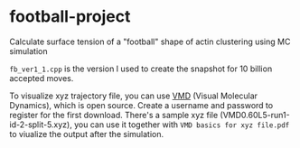 # football-project
Calculate surface tension of a "football" shape of actin clustering using MC simulation

`fb_ver1_1.cpp` is the version I used to create the snapshot for 10 billion accepted moves.

To visualize xyz trajectory file, you can use [VMD](https://www.ks.uiuc.edu/Research/vmd/) (Visual Molecular Dynamics), which is open source. Create a username and password to register for the first download.
There's a sample xyz file (VMD0.60L5-run1-id-2-split-5.xyz), you can use it together with `VMD basics for xyz file.pdf` to viualize the output after the simulation.
